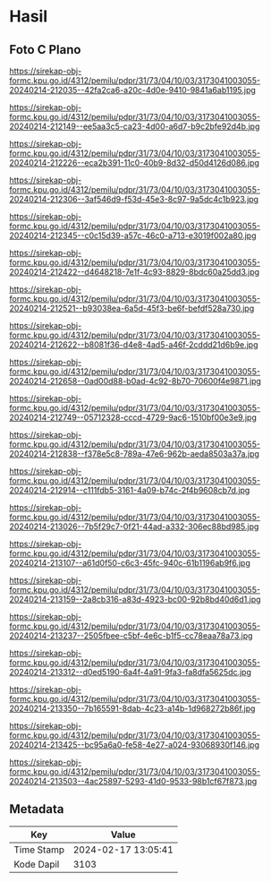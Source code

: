 # Hasil

## Foto C Plano

https://sirekap-obj-formc.kpu.go.id/4312/pemilu/pdpr/31/73/04/10/03/3173041003055-20240214-212035--42fa2ca6-a20c-4d0e-9410-9841a6ab1195.jpg

https://sirekap-obj-formc.kpu.go.id/4312/pemilu/pdpr/31/73/04/10/03/3173041003055-20240214-212149--ee5aa3c5-ca23-4d00-a6d7-b9c2bfe92d4b.jpg

https://sirekap-obj-formc.kpu.go.id/4312/pemilu/pdpr/31/73/04/10/03/3173041003055-20240214-212226--eca2b391-11c0-40b9-8d32-d50d4126d086.jpg

https://sirekap-obj-formc.kpu.go.id/4312/pemilu/pdpr/31/73/04/10/03/3173041003055-20240214-212306--3af546d9-f53d-45e3-8c97-9a5dc4c1b923.jpg

https://sirekap-obj-formc.kpu.go.id/4312/pemilu/pdpr/31/73/04/10/03/3173041003055-20240214-212345--c0c15d39-a57c-46c0-a713-e3019f002a80.jpg

https://sirekap-obj-formc.kpu.go.id/4312/pemilu/pdpr/31/73/04/10/03/3173041003055-20240214-212422--d4648218-7e1f-4c93-8829-8bdc60a25dd3.jpg

https://sirekap-obj-formc.kpu.go.id/4312/pemilu/pdpr/31/73/04/10/03/3173041003055-20240214-212521--b93038ea-6a5d-45f3-be6f-befdf528a730.jpg

https://sirekap-obj-formc.kpu.go.id/4312/pemilu/pdpr/31/73/04/10/03/3173041003055-20240214-212622--b8081f36-d4e8-4ad5-a46f-2cddd21d6b9e.jpg

https://sirekap-obj-formc.kpu.go.id/4312/pemilu/pdpr/31/73/04/10/03/3173041003055-20240214-212658--0ad00d88-b0ad-4c92-8b70-70600f4e9871.jpg

https://sirekap-obj-formc.kpu.go.id/4312/pemilu/pdpr/31/73/04/10/03/3173041003055-20240214-212749--05712328-cccd-4729-9ac6-1510bf00e3e9.jpg

https://sirekap-obj-formc.kpu.go.id/4312/pemilu/pdpr/31/73/04/10/03/3173041003055-20240214-212838--f378e5c8-789a-47e6-962b-aeda8503a37a.jpg

https://sirekap-obj-formc.kpu.go.id/4312/pemilu/pdpr/31/73/04/10/03/3173041003055-20240214-212914--c111fdb5-3161-4a09-b74c-2f4b9608cb7d.jpg

https://sirekap-obj-formc.kpu.go.id/4312/pemilu/pdpr/31/73/04/10/03/3173041003055-20240214-213026--7b5f29c7-0f21-44ad-a332-306ec88bd985.jpg

https://sirekap-obj-formc.kpu.go.id/4312/pemilu/pdpr/31/73/04/10/03/3173041003055-20240214-213107--a61d0f50-c6c3-45fc-940c-61b1196ab9f6.jpg

https://sirekap-obj-formc.kpu.go.id/4312/pemilu/pdpr/31/73/04/10/03/3173041003055-20240214-213159--2a8cb316-a83d-4923-bc00-92b8bd40d6d1.jpg

https://sirekap-obj-formc.kpu.go.id/4312/pemilu/pdpr/31/73/04/10/03/3173041003055-20240214-213237--2505fbee-c5bf-4e6c-b1f5-cc78eaa78a73.jpg

https://sirekap-obj-formc.kpu.go.id/4312/pemilu/pdpr/31/73/04/10/03/3173041003055-20240214-213312--d0ed5190-6a4f-4a91-9fa3-fa8dfa5625dc.jpg

https://sirekap-obj-formc.kpu.go.id/4312/pemilu/pdpr/31/73/04/10/03/3173041003055-20240214-213350--7b165591-8dab-4c23-a14b-1d968272b86f.jpg

https://sirekap-obj-formc.kpu.go.id/4312/pemilu/pdpr/31/73/04/10/03/3173041003055-20240214-213425--bc95a6a0-fe58-4e27-a024-93068930f146.jpg

https://sirekap-obj-formc.kpu.go.id/4312/pemilu/pdpr/31/73/04/10/03/3173041003055-20240214-213503--4ac25897-5293-41d0-9533-98b1cf67f873.jpg


## Metadata

| Key        | Value               |
| ---------- | ------------------- |
| Time Stamp | 2024-02-17 13:05:41 |
| Kode Dapil | 3103                |



